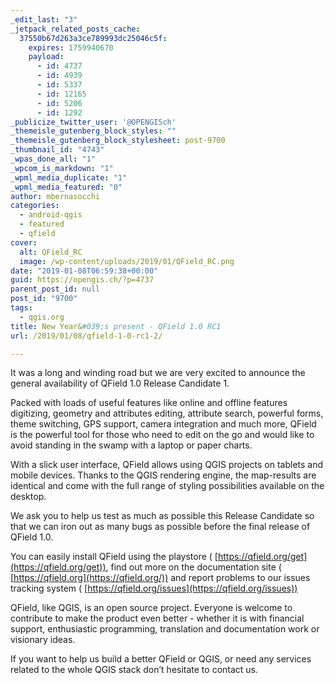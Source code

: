 ```yaml
---
_edit_last: "3"
_jetpack_related_posts_cache:
  37550b67d263a3ce789993dc25046c5f:
    expires: 1759940670
    payload:
      - id: 4737
      - id: 4939
      - id: 5337
      - id: 12165
      - id: 5206
      - id: 1292
_publicize_twitter_user: '@OPENGISch'
_themeisle_gutenberg_block_styles: ""
_themeisle_gutenberg_block_stylesheet: post-9700
_thumbnail_id: "4743"
_wpas_done_all: "1"
_wpcom_is_markdown: "1"
_wpml_media_duplicate: "1"
_wpml_media_featured: "0"
author: mbernasocchi
categories:
  - android-qgis
  - featured
  - qfield
cover:
  alt: QField_RC
  image: /wp-content/uploads/2019/01/QField_RC.png
date: "2019-01-08T06:59:38+00:00"
guid: https://opengis.ch/?p=4737
parent_post_id: null
post_id: "9700"
tags:
  - qgis.org
title: New Year&#039;s present - QField 1.0 RC1
url: /2019/01/08/qfield-1-0-rc1-2/

---
```

It was a long and winding road but we are very excited to announce the general availability of QField 1.0 Release Candidate 1.

Packed with loads of useful features like online and offline features digitizing, geometry and attributes editing, attribute search, powerful forms, theme switching, GPS support, camera integration and much more, QField is the powerful tool for those who need to edit on the go and would like to avoid standing in the swamp with a laptop or paper charts.

With a slick user interface, QField allows using QGIS projects on tablets and mobile devices. Thanks to the QGIS rendering engine, the map-results are identical and come with the full range of styling possibilities available on the desktop.

We ask you to help us test as much as possible this Release Candidate so that we can iron out as many bugs as possible before the final release of QField 1.0.

You can easily install QField using the playstore ( [https://qfield.org/get](https://qfield.org/get)), find out more on the documentation site ( [https://qfield.org](https://qfield.org/)) and report problems to our issues tracking system ( [https://qfield.org/issues](https://qfield.org/issues))

QField, like QGIS, is an open source project. Everyone is welcome to contribute to make the product even better - whether it is with financial support, enthusiastic programming, translation and documentation work or visionary ideas.

If you want to help us build a better QField or QGIS, or need any services related to the whole QGIS stack don’t hesitate to contact us.
